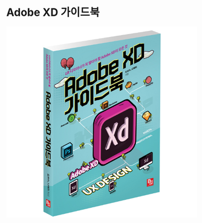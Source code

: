 # Adobe XD 가이드북

![Alt text](https://github.com/bjpublic/adobe_xd_guide/blob/master/solid_cover.jpg "solid_cover.jpg")
